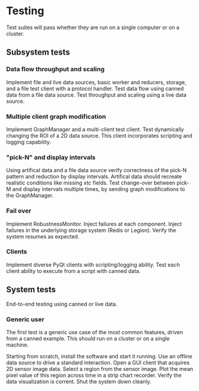 # Testing

Test suites will pass whether they are run on a single computer or on a cluster.

## Subsystem tests

### Data flow throughput and scaling

Implement file and live data sources, basic worker and reducers, storage, and a file test client with a protocol handler.
Test data flow using canned data from a file data source.
Test throughput and scaling using a live data source.

### Multiple client graph modification

Implement GraphManager and a multi-client test client.
Test dynamically changing the ROI of a 2D data source.
This client incorporates scripting and logging capability.

### "pick-N" and display intervals

Using artifical data and a file data source verify correctness of the pick-N pattern and reduction by display intervals.
Artifical data should recreate  realistic conditions like missing xtc fields.
Test change-over between pick-M and display intervals multiple times, by sending graph modifications to the GraphManager.


### Fail over

Implement RobustnessMonitor.
Inject failures at each component.
Inject failures in the underlying storage system (Redis or Legion).
Verify the system resumes as expected.

### Clients

Implement diverse PyQt clients with scripting/logging ability.
Test each client ability to execute from a script with canned data.




## System tests

End-to-end testing using canned or live data.

### Generic user

The first test is a generic use case of the most common features, driven from
a canned example.
This should run on a cluster or on a single machine.

Starting from scratch, install the software and start it running.
Use an offline data source to drive a standard interaction.
Open a GUI client that acquires 2D sensor image data.
Select a region from the sensor image.
Plot the mean pixel value of this region across time in a strip chart recorder.
Verify the data visualization is corrent.
Shut the system down cleanly.


